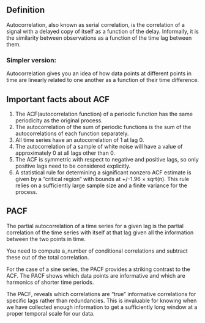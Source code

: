 ## Definition
Autocorrelation, also known as serial correlation, is the correlation of a signal with a delayed copy of itself as a function of the delay. Informally, it is the similarity between observations as a function of the time lag between them.

### Simpler version: 
Autocorrelation gives you an idea of how data points at different points in time are linearly related to one another as a function of their time difference.

## Important facts about ACF
1. The ACF(autocorrelation function) of a periodic function has the same periodicity as the original process. 
2. The autocorrelation of the sum of periodic functions is the sum of the autocorrelations of each function separately.
3. All time series have an autocorrelation of 1 at lag 0.
4. The autocorrelation of a sample of white noise will have a value of approximately 0 at all lags other than 0.
5. The ACF is symmetric with respect to negative and positive lags, so only positive lags need to be considered explicitly.
6. A statistical rule for determining a significant nonzero ACF estimate is given by a “critical region” with bounds at +/–1.96 × sqrt(n). This rule relies on a sufficiently large sample size and a finite variance for the process.

## PACF
The partial autocorrelation of a time series for a given lag is the partial correlation of the time series with itself at that lag given all the information between the two points in time.

You need to compute a_number of conditional correlations and subtract these out of the total correlation.

For the case of a sine series, the PACF provides a striking contrast to the ACF. The PACF shows which data points are informative and which are harmonics of shorter time periods.

The PACF, reveals which correlations are “true” informative correlations for specific lags rather than redundancies. This is invaluable for knowing when we have collected enough information to get a sufficiently long window at a proper temporal scale for our data.

